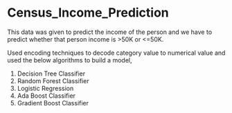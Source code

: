 # Census_Income_Prediction

This data was given to predict the income of the person and we have to predict whether that person income is >50K or <=50K.

Used encoding techniques to decode category value to numerical value and used the below algorithms to build a model,

1) Decision Tree Classifier
2) Random Forest Classifier
3) Logistic Regression
4) Ada Boost Classifier
5) Gradient Boost Classifier 
